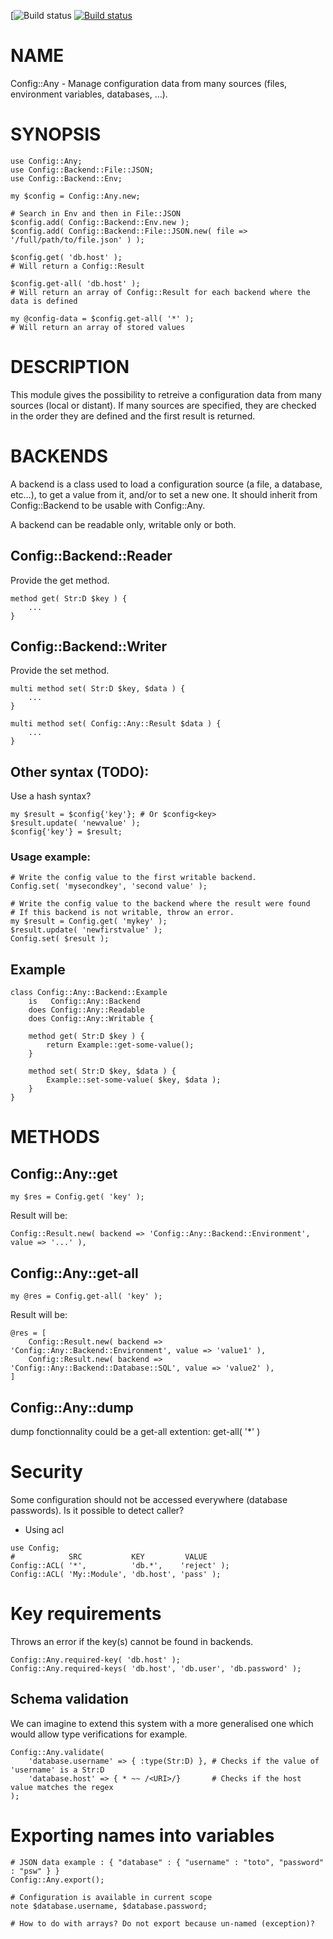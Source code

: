 [![Build status](https://travis-ci.org/jsimonet/config-any.svg?branch=master)
[![Build status](https://ci.appveyor.com/api/projects/status/kvd5vd1vg0q583nj/branch/master?svg=true)](https://ci.appveyor.com/project/jsimonet/config-any/branch/master)

# NAME

Config::Any - Manage configuration data from many sources (files, environment variables, databases, …).

# SYNOPSIS

```perl6
use Config::Any;
use Config::Backend::File::JSON;
use Config::Backend::Env;

my $config = Config::Any.new;

# Search in Env and then in File::JSON
$config.add( Config::Backend::Env.new );
$config.add( Config::Backend::File::JSON.new( file => '/full/path/to/file.json' ) );

$config.get( 'db.host' );
# Will return a Config::Result

$config.get-all( 'db.host' );
# Will return an array of Config::Result for each backend where the data is defined

my @config-data = $config.get-all( '*' );
# Will return an array of stored values
```

# DESCRIPTION

This module gives the possibility to retreive a configuration data from many sources (local or distant). If many sources are specified, they are checked in the order they are defined and the first result is returned.

# BACKENDS

A backend is a class used to load a configuration source (a file, a database, etc…), to get a value from it, and/or to set a new one.
It should inherit from Config::Backend to be usable with Config::Any.

A backend can be readable only, writable only or both.

## Config::Backend::Reader

Provide the get method.

```perl6
method get( Str:D $key ) {
	...
}
```

## Config::Backend::Writer

Provide the set method.

```perl6
multi method set( Str:D $key, $data ) {
	...
}

multi method set( Config::Any::Result $data ) {
	...
}
```

## Other syntax (TODO):

Use a hash syntax?
```perl6
my $result = $config{'key'}; # Or $config<key>
$result.update( 'newvalue' );
$config{'key'} = $result;
```

### Usage example:

```perl6
# Write the config value to the first writable backend.
Config.set( 'mysecondkey', 'second value' );

# Write the config value to the backend where the result were found
# If this backend is not writable, throw an error.
my $result = Config.get( 'mykey' );
$result.update( 'newfirstvalue' );
Config.set( $result );
```

## Example

```perl6
class Config::Any::Backend::Example
	is   Config::Any::Backend
	does Config::Any::Readable
	does Config::Any::Writable {

	method get( Str:D $key ) {
		return Example::get-some-value();
	}

	method set( Str:D $key, $data ) {
		Example::set-some-value( $key, $data );
	}
}
```

# METHODS

## Config::Any::get

```perl6
my $res = Config.get( 'key' );
```

Result will be:
```perl6
Config::Result.new( backend => 'Config::Any::Backend::Environment', value => '...' ),
```

## Config::Any::get-all

```perl6
my @res = Config.get-all( 'key' );
```

Result will be:
```perl6
@res = [
	Config::Result.new( backend => 'Config::Any::Backend::Environment', value => 'value1' ),
	Config::Result.new( backend => 'Config::Any::Backend::Database::SQL', value => 'value2' ),
]
```

## Config::Any::dump

dump fonctionnality could be a get-all extention: get-all( '\*' )

# Security

Some configuration should not be accessed everywhere (database passwords). Is it possible to detect caller?

  * Using acl

```perl6
use Config;
#            SRC           KEY         VALUE
Config::ACL( '*',          'db.*',    'reject' );
Config::ACL( 'My::Module', 'db.host', 'pass' );
```

# Key requirements

Throws an error if the key(s) cannot be found in backends.

```perl6
Config::Any.required-key( 'db.host' );
Config::Any.required-keys( 'db.host', 'db.user', 'db.password' );
```

## Schema validation

We can imagine to extend this system with a more generalised one which would allow
type verifications for example.

```perl6
Config::Any.validate(
	'database.username' => { :type(Str:D) }, # Checks if the value of 'username' is a Str:D
	'database.host' => { * ~~ /<URI>/}       # Checks if the host value matches the regex
);
```

# Exporting names into variables

```perl6
# JSON data example : { "database" : { "username" : "toto", "password" : "psw" } }
Config::Any.export();

# Configuration is available in current scope
note $database.username, $database.password;

# How to do with arrays? Do not export because un-named (exception)?
```
